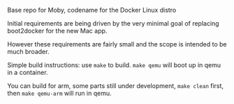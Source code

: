 Base repo for Moby, codename for the Docker Linux distro

Initial requirements are being driven by the very minimal goal of replacing boot2docker for the new Mac app.

However these requirements are fairly small and the scope is intended to be much broader.

Simple build instructions: use `make` to build. `make qemu` will boot up in qemu in a container.

You can build for arm, some parts still under development, `make clean` first, then `make qemu-arm` will run in qemu.
